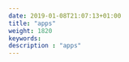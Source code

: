 ```yaml
---
date: 2019-01-08T21:07:13+01:00
title: "apps"
weight: 1820
keywords:
description : "apps"
---
```





